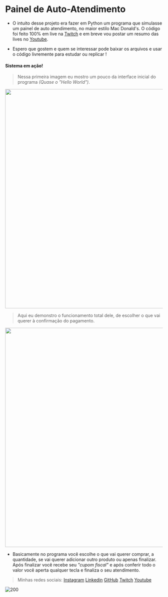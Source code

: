 # Painel de Auto-Atendimento

- O intuito desse projeto era fazer em Python um programa que simulasse um painel de auto atendimento, no maior estilo Mac Donald's.
O código foi feito 100% em live na [Twitch](https://www.twitch.tv/calebeevangelista) e em breve vou postar um resumo das lives no [Youtube](https://www.youtube.com/channel/UCkXx8-TUjR_OUIzcOqdVDuw).

- Espero que gostem e quem se interessar pode baixar os arquivos e usar o código livremente para estudar ou replicar !

#### Sistema em ação!

> Nessa primeira imagem eu mostro um pouco da interface inicial do programa *(Quase o "Hello World")*.
<img src="https://i.imgur.com/iMyS0b0.gif" width="700">

> Aqui eu demonstro o funcionamento total dele, de escolher o que vai querer à confirmação do pagamento.
<img src="https://i.imgur.com/vfjuXtm.gif" width="700">

- Basicamente no programa você escolhe o que vai querer comprar, a quantidade, se vai querer adicionar outro produto ou apenas finalizar. Após finalizar você recebe seu *"cupom fiscal"* e após conferir todo o valor você aperta qualquer tecla e finaliza o seu atendimento.

> Minhas redes sociais:
[Instagram](https://www.instagram.com/calebeevangelista/)
[Linkedin](https://www.linkedin.com/in/calebeevangelista/)
[GitHub](https://github.com/CalebeEvangelista)
[Twitch](https://www.twitch.tv/calebeevangelista)
[Youtube](https://www.youtube.com/channel/UCkXx8-TUjR_OUIzcOqdVDuw)

<img align="center" src="https://i.imgur.com/qngJv3q.png" alt="200" width="">